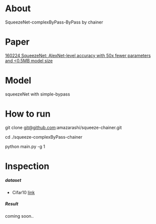 # About

SqueezeNet-complexByPass-ByPass by chainer

# Paper

[160224 SqueezeNet: AlexNet-level accuracy with 50x fewer parameters and <0.5MB model size](https://arxiv.org/abs/1602.07360)

# Model

squeezeNet with simple-bypass

# How to run
git clone git@github.com:amazarashi/squeeze-chainer.git

cd ./squeeze-complexByPass-chainer

python main.py -g 1

# Inspection

##### dataset
 - Cifar10 [link](https://www.cs.toronto.edu/~kriz/cifar.html)

##### Result

coming soon..

